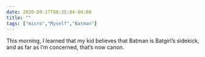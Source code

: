 ```yaml
---
date: 2020-09-17T08:35:04-04:00
title: ""
tags: ["micro","Myself","Batman"]
---
```

This morning, I learned that my kid believes that Batman is Batgirl’s sidekick, and as far as I’m concerned, that’s now canon.
